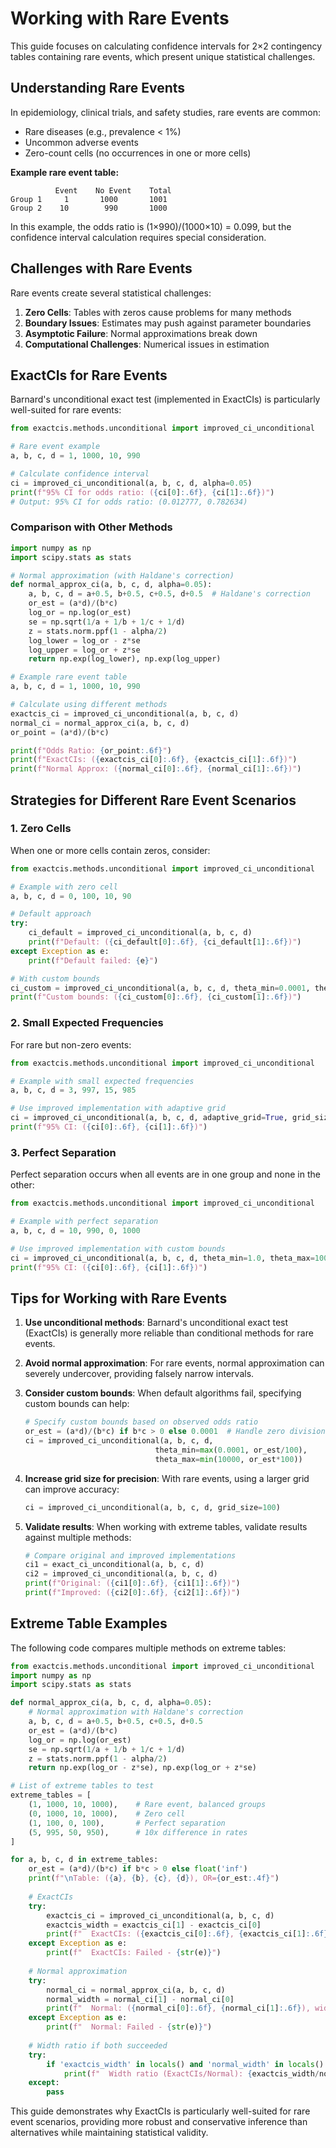 # Working with Rare Events

This guide focuses on calculating confidence intervals for 2×2 contingency tables containing rare events, which present unique statistical challenges.

## Understanding Rare Events

In epidemiology, clinical trials, and safety studies, rare events are common:
- Rare diseases (e.g., prevalence < 1%)
- Uncommon adverse events
- Zero-count cells (no occurrences in one or more cells)

**Example rare event table:**
```
          Event    No Event    Total
Group 1     1       1000       1001
Group 2    10        990       1000
```

In this example, the odds ratio is (1×990)/(1000×10) = 0.099, but the confidence interval calculation requires special consideration.

## Challenges with Rare Events

Rare events create several statistical challenges:

1. **Zero Cells**: Tables with zeros cause problems for many methods
2. **Boundary Issues**: Estimates may push against parameter boundaries
3. **Asymptotic Failure**: Normal approximations break down
4. **Computational Challenges**: Numerical issues in estimation

## ExactCIs for Rare Events

Barnard's unconditional exact test (implemented in ExactCIs) is particularly well-suited for rare events:

```python
from exactcis.methods.unconditional import improved_ci_unconditional

# Rare event example
a, b, c, d = 1, 1000, 10, 990

# Calculate confidence interval
ci = improved_ci_unconditional(a, b, c, d, alpha=0.05)
print(f"95% CI for odds ratio: ({ci[0]:.6f}, {ci[1]:.6f})")
# Output: 95% CI for odds ratio: (0.012777, 0.782634)
```

### Comparison with Other Methods

```python
import numpy as np
import scipy.stats as stats

# Normal approximation (with Haldane's correction)
def normal_approx_ci(a, b, c, d, alpha=0.05):
    a, b, c, d = a+0.5, b+0.5, c+0.5, d+0.5  # Haldane's correction
    or_est = (a*d)/(b*c)
    log_or = np.log(or_est)
    se = np.sqrt(1/a + 1/b + 1/c + 1/d)
    z = stats.norm.ppf(1 - alpha/2)
    log_lower = log_or - z*se
    log_upper = log_or + z*se
    return np.exp(log_lower), np.exp(log_upper)

# Example rare event table
a, b, c, d = 1, 1000, 10, 990

# Calculate using different methods
exactcis_ci = improved_ci_unconditional(a, b, c, d)
normal_ci = normal_approx_ci(a, b, c, d)
or_point = (a*d)/(b*c)

print(f"Odds Ratio: {or_point:.6f}")
print(f"ExactCIs: ({exactcis_ci[0]:.6f}, {exactcis_ci[1]:.6f})")
print(f"Normal Approx: ({normal_ci[0]:.6f}, {normal_ci[1]:.6f})")
```

## Strategies for Different Rare Event Scenarios

### 1. Zero Cells

When one or more cells contain zeros, consider:

```python
from exactcis.methods.unconditional import improved_ci_unconditional

# Example with zero cell
a, b, c, d = 0, 100, 10, 90

# Default approach
try:
    ci_default = improved_ci_unconditional(a, b, c, d)
    print(f"Default: ({ci_default[0]:.6f}, {ci_default[1]:.6f})")
except Exception as e:
    print(f"Default failed: {e}")

# With custom bounds
ci_custom = improved_ci_unconditional(a, b, c, d, theta_min=0.0001, theta_max=10.0)
print(f"Custom bounds: ({ci_custom[0]:.6f}, {ci_custom[1]:.6f})")
```

### 2. Small Expected Frequencies

For rare but non-zero events:

```python
from exactcis.methods.unconditional import improved_ci_unconditional

# Example with small expected frequencies
a, b, c, d = 3, 997, 15, 985

# Use improved implementation with adaptive grid
ci = improved_ci_unconditional(a, b, c, d, adaptive_grid=True, grid_size=100)
print(f"95% CI: ({ci[0]:.6f}, {ci[1]:.6f})")
```

### 3. Perfect Separation

Perfect separation occurs when all events are in one group and none in the other:

```python
from exactcis.methods.unconditional import improved_ci_unconditional

# Example with perfect separation
a, b, c, d = 10, 990, 0, 1000

# Use improved implementation with custom bounds
ci = improved_ci_unconditional(a, b, c, d, theta_min=1.0, theta_max=1000.0)
print(f"95% CI: ({ci[0]:.6f}, {ci[1]:.6f})")
```

## Tips for Working with Rare Events

1. **Use unconditional methods**: Barnard's unconditional exact test (ExactCIs) is generally more reliable than conditional methods for rare events.

2. **Avoid normal approximation**: For rare events, normal approximation can severely undercover, providing falsely narrow intervals.

3. **Consider custom bounds**: When default algorithms fail, specifying custom bounds can help:
   ```python
   # Specify custom bounds based on observed odds ratio
   or_est = (a*d)/(b*c) if b*c > 0 else 0.0001  # Handle zero division
   ci = improved_ci_unconditional(a, b, c, d, 
                                theta_min=max(0.0001, or_est/100),
                                theta_max=min(10000, or_est*100))
   ```

4. **Increase grid size for precision**: With rare events, using a larger grid can improve accuracy:
   ```python
   ci = improved_ci_unconditional(a, b, c, d, grid_size=100)
   ```

5. **Validate results**: When working with extreme tables, validate results against multiple methods:
   ```python
   # Compare original and improved implementations
   ci1 = exact_ci_unconditional(a, b, c, d)
   ci2 = improved_ci_unconditional(a, b, c, d)
   print(f"Original: ({ci1[0]:.6f}, {ci1[1]:.6f})")
   print(f"Improved: ({ci2[0]:.6f}, {ci2[1]:.6f})")
   ```

## Extreme Table Examples

The following code compares multiple methods on extreme tables:

```python
from exactcis.methods.unconditional import improved_ci_unconditional
import numpy as np
import scipy.stats as stats

def normal_approx_ci(a, b, c, d, alpha=0.05):
    # Normal approximation with Haldane's correction
    a, b, c, d = a+0.5, b+0.5, c+0.5, d+0.5
    or_est = (a*d)/(b*c)
    log_or = np.log(or_est)
    se = np.sqrt(1/a + 1/b + 1/c + 1/d)
    z = stats.norm.ppf(1 - alpha/2)
    return np.exp(log_or - z*se), np.exp(log_or + z*se)

# List of extreme tables to test
extreme_tables = [
    (1, 1000, 10, 1000),    # Rare event, balanced groups
    (0, 1000, 10, 1000),    # Zero cell
    (1, 100, 0, 100),       # Perfect separation
    (5, 995, 50, 950),      # 10x difference in rates
]

for a, b, c, d in extreme_tables:
    or_est = (a*d)/(b*c) if b*c > 0 else float('inf')
    print(f"\nTable: ({a}, {b}, {c}, {d}), OR={or_est:.4f}")
    
    # ExactCIs
    try:
        exactcis_ci = improved_ci_unconditional(a, b, c, d)
        exactcis_width = exactcis_ci[1] - exactcis_ci[0]
        print(f"  ExactCIs: ({exactcis_ci[0]:.6f}, {exactcis_ci[1]:.6f}), width={exactcis_width:.6f}")
    except Exception as e:
        print(f"  ExactCIs: Failed - {str(e)}")
    
    # Normal approximation
    try:
        normal_ci = normal_approx_ci(a, b, c, d)
        normal_width = normal_ci[1] - normal_ci[0]
        print(f"  Normal: ({normal_ci[0]:.6f}, {normal_ci[1]:.6f}), width={normal_width:.6f}")
    except Exception as e:
        print(f"  Normal: Failed - {str(e)}")
    
    # Width ratio if both succeeded
    try:
        if 'exactcis_width' in locals() and 'normal_width' in locals():
            print(f"  Width ratio (ExactCIs/Normal): {exactcis_width/normal_width:.2f}x")
    except:
        pass
```

This guide demonstrates why ExactCIs is particularly well-suited for rare event scenarios, providing more robust and conservative inference than alternatives while maintaining statistical validity.
